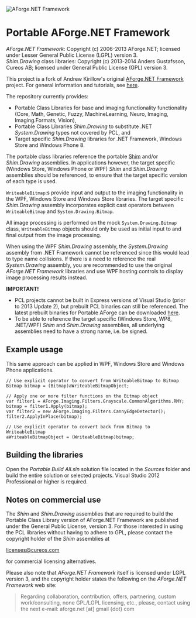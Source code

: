 ![AForge.NET Framework](http://www.aforgenet.com/img/aforgenetf.jpg)

Portable AForge.NET Framework
=============================

*AForge.NET Framework*: Copyright (c) 2006-2013 AForge.NET; licensed under Lesser General Public License (LGPL) version 3.<br/>
*Shim.Drawing* class libraries: Copyright (c) 2013-2014 Anders Gustafsson, Cureos AB; licensed under General Public License (GPL) version 3.

This project is a fork of Andrew Kirillow's original [AForge.NET Framework](https://code.google.com/p/aforge/) project. 
For general information and tutorials, see [here](http://www.aforgenet.com/aforge/framework/).

The repository currently provides:

* Portable Class Libraries for base and imaging functionality functionality (Core, Math, Genetic, Fuzzy, MachineLearning, Neuro, Imaging, Imaging.Formats, Vision), 
* Portable Class Libraries *Shim.Drawing* to substitute .NET *System.Drawing* types not covered by PCL, and
* Target specific *Shim.Drawing* libraries for .NET Framework, Windows Store and Windows Phone 8.

The portable class libraries reference the portable [Shim](https://github.com/cureos/shim) and/or *Shim.Drawing* assemblies. In applications however, the target specific (Windows Store, Windows Phone or WPF)
*Shim* and *Shim.Drawing* assemblies should be referenced, to ensure that the target specific version of each type is used.
 
`WriteableBitmap`:s provide input and output to the imaging functionality in the WPF, Windows Store and Windows Store libraries. The target specific *Shim.Drawing* assembly 
incorporates explicit cast operators between `WriteableBitmap` and `System.Drawing.Bitmap`.

All image processing is performed on the mock `System.Drawing.Bitmap` class, `WriteableBitmap` objects should only be used as initial input to and final output from the
image processing.

When using the WPF *Shim.Drawing* assembly, the *System.Drawing* assembly from .NET Framework cannot be referenced since this would lead to type name collisions. If there is a need to reference 
the real *System.Drawing* assembly, you are recommended to use the original *AForge.NET Framework* libraries and use WPF hosting controls to display image processing results instead.

**IMPORTANT!**<br />
* PCL projects cannot be built in Express versions of Visual Studio (prior to 2013 Update 2), but prebuilt PCL binaries can still be referenced. The latest prebuilt binaries for Portable AForge 
can be downloaded [here](https://github.com/cureos/aforge/releases/tag/v2.2.5.4).
* To be able to reference the target specific (Windows Store, WP8, .NET/WPF) *Shim* and *Shim.Drawing* assemblies, all underlying assemblies need to have a strong name, i.e. be signed. 

Example usage
-------------

This same approach can be applied in WPF, Windows Store and Windows Phone applications.

    // Use explicit operator to convert from WriteableBitmap to Bitmap
    Bitmap bitmap = (Bitmap)aWriteableBitmapObject;

    // Apply one or more filter functions on the Bitmap object
    var filter1 = AForge.Imaging.Filters.Grayscale.CommonAlgorithms.RMY;
    bitmap = filter1.Apply(bitmap);
    var filter2 = new AForge.Imaging.Filters.CannyEdgeDetector();
    filter2.ApplyInPlace(bitmap);

    // Use explicit operator to convert back from Bitmap to WriteableBitmap
    aWriteableBitmapObject = (WriteableBitmap)bitmap;

Building the libraries
----------------------

Open the *Portable Build All.sln* solution file located in the *Sources* folder and build the entire solution or selected projects. Visual Studio 2012 Professional or higher is required.

Notes on commercial use
-----------------------

The *Shim* and *Shim.Drawing* assemblies that are required to build the Portable Class Library version of AForge.NET Framework are published under the General Public License, version 3.
For those interested in using the PCL libraries without having to adhere to GPL, please contact the copyright holder of the *Shim* assemblies at

licenses@cureos.com

for commercial licensing alternatives.

Please also note that *AForge.NET Framework* itself is licensed under LGPL version 3, and the copyright holder states the following on the *AForge.NET Framework* web site:

> Regarding collaboration, contribution, offers, partnering, custom work/consulting, none GPL/LGPL licensing, etc., please, contact using the next e-mail:
aforge.net [at] gmail {dot} com
